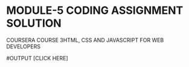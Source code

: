 # MODULE-5 CODING ASSIGNMENT SOLUTION

COURSERA COURSE 3HTML, CSS AND JAVASCRIPT FOR WEB DEVELOPERS

#OUTPUT [CLICK HERE]
